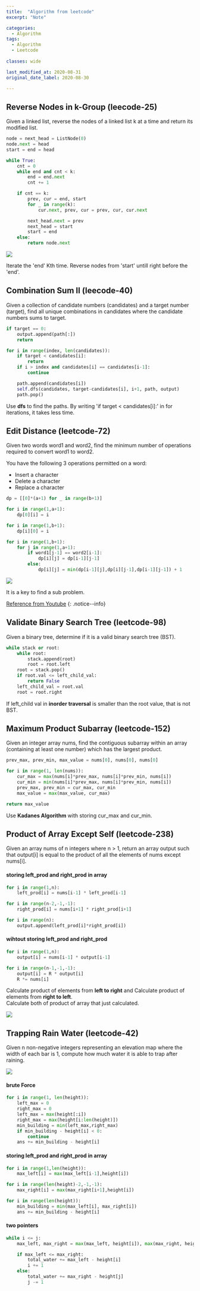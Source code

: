 ```yaml
---
title:  "Algorithm from leetcode"
excerpt: "Note"

categories:
  - Algorithm
tags:
  - Algorithm
  - Leetcode
  
classes: wide

last_modified_at: 2020-08-31
original_date_label: 2020-08-30

---
```



## Reverse Nodes in k-Group (leecode-25)

Given a linked list, reverse the nodes of a linked list k at a time and return its modified list.

``` python
node = next_head = ListNode(0)
node.next = head
start = end = head

while True:
    cnt = 0
    while end and cnt < k:
        end = end.next
        cnt += 1

    if cnt == k:
        prev, cur = end, start
        for _ in range(k):
            cur.next, prev, cur = prev, cur, cur.next

        next_head.next = prev
        next_head = start
        start = end
    else:
        return node.next
```

![](/assets/images/leetcode/leetcode_25.png)

Iterate the 'end' Kth time. Reverse nodes from 'start' untill right before the 'end'.

## Combination Sum II (leecode-40)

Given a collection of candidate numbers (candidates) and a target number (target), find all unique combinations in candidates where the candidate numbers sums to target.

``` python
if target == 0:
    output.append(path[:])
    return

for i in range(index, len(candidates)):
    if target < candidates[i]:
        return
    if i > index and candidates[i] == candidates[i-1]:
        continue

    path.append(candidates[i])
    self.dfs(candidates, target-candidates[i], i+1, path, output)
    path.pop()
```

Use **dfs** to find the paths. By writing 'if target < candidates[i]:' in for iterations, it takes less time.

## Edit Distance (leetcode-72)

Given two words word1 and word2, find the minimum number of operations required to convert word1 to word2. <br>

You have the following 3 operations permitted on a word:
+ Insert a character
+ Delete a character
+ Replace a character

``` python
dp = [[0]*(a+1) for _ in range(b+1)]

for i in range(1,a+1):
    dp[0][i] = i

for i in range(1,b+1):
    dp[i][0] = i

for i in range(1,b+1):
    for j in range(1,a+1):
        if word1[j-1] == word2[i-1]:
            dp[i][j] = dp[i-1][j-1]
        else:
            dp[i][j] = min(dp[i-1][j],dp[i][j-1],dp[i-1][j-1]) + 1
```

![](/assets/images/leetcode/leetcode_72.png)

It is a key to find a sub problem.

[Reference from Youtube](https://www.youtube.com/watch?v=MiqoA-yF-0M)
{: .notice--info}

## Validate Binary Search Tree (leetcode-98)

Given a binary tree, determine if it is a valid binary search tree (BST).

``` python
while stack or root:
    while root:
        stack.append(root)
        root = root.left
    root = stack.pop()
    if root.val <= left_child_val:
        return False
    left_child_val = root.val
    root = root.right
```

If left_child val in **inorder traversal** is smaller than the root value, that is not BST.


## Maximum Product Subarray (leetcode-152)

Given an integer array nums, find the contiguous subarray within an array (containing at least one number) which has the largest product.

``` python
prev_max, prev_min, max_value = nums[0], nums[0], nums[0]

for i in range(1, len(nums)):
    cur_max = max(nums[i]*prev_max, nums[i]*prev_min, nums[i])
    cur_min = min(nums[i]*prev_max, nums[i]*prev_min, nums[i])
    prev_max, prev_min = cur_max, cur_min
    max_value = max(max_value, cur_max)

return max_value
```

Use **Kadanes Algorithm** with storing cur_max and cur_min.

## Product of Array Except Self (leetcode-238)

Given an array nums of n integers where n > 1,  return an array output such that output[i] is equal to the product of all the elements of nums except nums[i].


#### storing left_prod and right_prod in array

``` python
for i in range(1,n):
    left_prod[i] = nums[i-1] * left_prod[i-1]

for i in range(n-2,-1,-1):
    right_prod[i] = nums[i+1] * right_prod[i+1]

for i in range(n):
    output.append(left_prod[i]*right_prod[i])
```

#### wihtout storing left_prod and right_prod

``` python
for i in range(1,n):
    output[i] = nums[i-1] * output[i-1]

for i in range(n-1,-1,-1):
    output[i] = R * output[i]
    R *= nums[i]
```

Calculate product of elements from **left to right** and Calculate product of elements from **right to left**.<br>
Calculate both of product of array that just calculated.

![](/assets/images/leetcode/leetcode_238.png)

## Trapping Rain Water (leetcode-42)

Given n non-negative integers representing an elevation map where the width of each bar is 1, compute how much water it is able to trap after raining.

![](/assets/images/leetcode/leetcode_42.png)

#### brute Force

``` python
for i in range(1, len(height)):
    left_max = 0
    right_max = 0
    left_max = max(height[:i])
    right_max = max(height[i:len(height)])
    min_building = min(left_max,right_max)
    if min_building - height[i] < 0:
        continue
    ans += min_building - height[i]
```

#### storing left_prod and right_prod in array

``` python
for i in range(1,len(height)):
    max_left[i] = max(max_left[i-1],height[i])

for i in range(len(height)-2,-1,-1):
    max_right[i] = max(max_right[i+1],height[i])

for i in range(len(height)):
    min_building = min(max_left[i], max_right[i])
    ans += min_building - height[i]
```

#### two pointers

``` python
while i <= j:
    max_left, max_right = max(max_left, height[i]), max(max_right, height[j])

    if max_left <= max_right:
        total_water += max_left - height[i]
        i += 1
    else:
        total_water += max_right - height[j]
        j -= 1
```